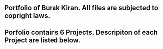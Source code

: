 ## Portfolio of Burak Kiran. All files are subjected to copright laws.

## Porfolio contains 6 Projects. Descripiton of each Project are listed below.

